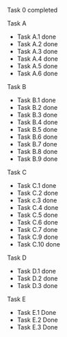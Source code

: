 
Task 0 completed

Task A
* Task A.1 done
* Task A.2 done
* Task A.3 done
* Task A.4 done
* Task A.5 done
* Task A.6 done

Task B
* Task B.1 done
* Task B.2 done
* Task B.3 done
* Task B.4 done
* Task B.5 done
* Task B.6 done
* Task B.7 done
* Task B.8 done
* Task B.9 done

Task C
* Task C.1 done
* Task C.2 done
* Task c.3 done
* Task C.4 done
* Task C.5 done
* Task C.6 done
* Task C.7 done
* Task C.9 done
* Task C.10 done

Task D
* Task D.1 done
* Task D.2 done
* Task D.3 done


Task E
* Task E.1 Done 
* Task E.2 Done
* Task E.3 Done